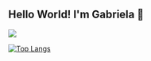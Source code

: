 ## Hello World! I'm Gabriela 👋

![](https://komarev.com/ghpvc/?username=gabiborges1&color=d5a6bd&style=plastic)

[![Top Langs](https://github-readme-stats.vercel.app/api/top-langs/?username=gabiborges1&layout=compact?hide=html)](https://github.com/anuraghazra/github-readme-stats)

<!--
**gabiborges1/gabiborges1** is a ✨ _special_ ✨ repository because its `README.md` (this file) appears on your GitHub profile.

Here are some ideas to get you started:

- 🔭 I’m currently working on ...
- 🌱 I’m currently learning ...
- 👯 I’m looking to collaborate on ...
- 🤔 I’m looking for help with ...
- 💬 Ask me about ...
- 📫 How to reach me: ...
- 😄 Pronouns: ...
- ⚡ Fun fact: ...
-->
